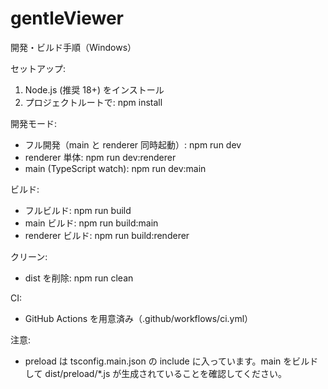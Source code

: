 # gentleViewer

開発・ビルド手順（Windows）

セットアップ:

1. Node.js (推奨 18+) をインストール
2. プロジェクトルートで:
   npm install

開発モード:

- フル開発（main と renderer 同時起動）:
  npm run dev
- renderer 単体:
  npm run dev:renderer
- main (TypeScript watch):
  npm run dev:main

ビルド:

- フルビルド:
  npm run build
- main ビルド:
  npm run build:main
- renderer ビルド:
  npm run build:renderer

クリーン:

- dist を削除:
  npm run clean

CI:

- GitHub Actions を用意済み（.github/workflows/ci.yml）

注意:

- preload は tsconfig.main.json の include に入っています。main をビルドして dist/preload/*.js が生成されていることを確認してください。
